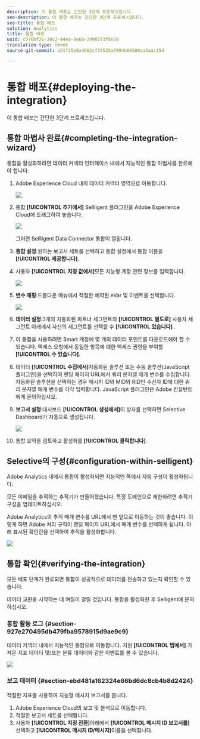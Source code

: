 ```yaml
---
description: 이 통합 배포는 간단한 3단계 프로세스입니다.
seo-description: 이 통합 배포는 간단한 3단계 프로세스입니다.
seo-title: 통합 배포
solution: Analytics
title: 통합 배포
uuid: c578bf26-34c2-44ea-8e60-2990273f8659
translation-type: tm+mt
source-git-commit: a31f25e8a4681cf34525a7994b00580aa3aac15d

---
```



# 통합 배포{#deploying-the-integration}

이 통합 배포는 간단한 3단계 프로세스입니다.

## 통합 마법사 완료{#completing-the-integration-wizard}

통합을 활성화하려면 데이터 커넥터 인터페이스 내에서 지능적인 통합 마법사를 완료해야 합니다.

1. Adobe Experience Cloud 내의 데이터 커넥터 영역으로 이동합니다.

   ![](assets/selligent-data_connectors.png)

1. 통합 **[!UICONTROL 추가에서]** Sellligent 플러그인을 Adobe Experience Cloud에 드래그하여 놓습니다.

   ![](assets/selligent-add_integration.png)

   그러면 Sellligent Data Connector 통합이 열립니다.

1. **통합 설정**:원하는 보고서 세트를 선택하고 통합 설정에서 통합 이름을 **[!UICONTROL 제공합니다]**.

1. 사용자 **[!UICONTROL 지정 값에서]**&#x200B;모든 지능형 계정 관련 정보를 입력합니다.

   ![](assets/selligent-general_settings.png)

1. **변수 매핑**:드롭다운 메뉴에서 적절한 예약된 eVar 및 이벤트를 선택합니다.

   ![](assets/selligent-variables.png)

1. **데이터 설정**:3개의 자동화된 파트너 세그먼트와 **[!UICONTROL 별도로]** 사용자 세그먼트 아래에서 자신의 세그먼트를 선택할 수 **[!UICONTROL 있습니다]** .

1. 이 통합을 사용하려면 Smart 계정에 몇 개의 데이터 포인트를 다운로드해야 할 수 있습니다. 액세스 요청에서 동일한 항목에 대한 액세스 권한을 부여할 **[!UICONTROL 수 있습니다]**.
1. 데이터 **[!UICONTROL 수집에서]**&#x200B;자동화된 솔루션 또는 수동 솔루션(JavaScript 플러그인)을 선택하여 랜딩 페이지 URL에서 쿼리 문자열 매개 변수를 수집합니다. 자동화된 솔루션을 선택하는 경우 메시지 ID와 MID와 RID인 수신자 ID에 대한 쿼리 문자열 매개 변수를 각각 입력합니다. JavaScript 플러그인은 Adobe 컨설턴트에게 문의하십시오.
1. **보고서 설정**:대시보드 **[!UICONTROL 생성에서]**&#x200B;이 상자를 선택하면 Selective Dashboard가 자동으로 생성됩니다.

   ![](assets/selligent-report_settings.png)

1. 통합 요약을 검토하고 활성화를 **[!UICONTROL 클릭합니다]**.

## Selective의 구성{#configuration-within-selligent}

Adobe Analytics 내에서 통합이 활성화되면 지능적인 쪽에서 자동 구성이 활성화됩니다.

모든 이메일을 추적하는 추적기가 만들어졌습니다. 특정 도메인으로 제한하려면 추적기 구성을 업데이트하십시오.

Adobe Analytics의 추적 매개 변수를 URL에서 맨 앞으로 이동하는 것이 좋습니다. 이렇게 하면 Adobe 처리 규칙이 랜딩 페이지 URL에서 매개 변수를 선택하게 됩니다. 아래 표시된 확인란을 선택하여 추적을 활성화합니다.

![](assets/selligent-tracker.png)

## 통합 확인{#verifying-the-integration}

모든 배포 단계가 완료되면 통합이 성공적으로 데이터를 전송하고 있는지 확인할 수 있습니다.

데이터 교환을 시작하는 데 며칠이 걸릴 것입니다. 통합을 활성화한 후 Selligent에 문의하십시오.

### 통합 활동 로그 {#section-927e270495db479fba9578915d9ae9c9}

데이터 커넥터 내에서 지능적인 통합으로 이동합니다. 지원 **[!UICONTROL 탭에서]** 가져온 지표 데이터 및/또는 분류 데이터와 같은 이벤트를 볼 수 있습니다.

![](assets/selligent-verifying.png)

### 보고 데이터 {#section-ebd481a162324e66bd6dc8cb4b8d2424}

적절한 지표를 사용하여 지능형 메시지 보고서를 봅니다.

1. Adobe Experience Cloud의 보고 및 분석으로 이동합니다.
1. 적절한 보고서 세트를 선택합니다.
1. 사용자 **[!UICONTROL 지정 전환]**&#x200B;아래에서 **[!UICONTROL 메시지 ID 보고서를]** 선택하고 **[!UICONTROL 메시지 ID/메시지]**&#x200B;이름을 선택합니다.
